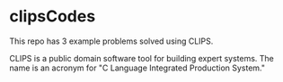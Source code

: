 # clipsCodes
This repo has 3 example problems solved using CLIPS.

CLIPS is a public domain software tool for building expert systems. The name is an acronym for "C Language Integrated Production System."
